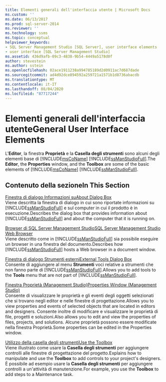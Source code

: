 ```yaml
---
title: Elementi generali dell'interfaccia utente | Microsoft Docs
ms.custom: ''
ms.date: 06/13/2017
ms.prod: sql-server-2014
ms.reviewer: ''
ms.technology: ssms
ms.topic: conceptual
helpviewer_keywords:
- SQL Server Management Studio [SQL Server], user interface elements
- user interface [SQL Server Management Studio]
ms.assetid: 436d9afb-09c3-4838-9b54-4449a5178d0f
author: stevestein
ms.author: sstein
ms.openlocfilehash: 02ace1911238a994785189d2d0911ac7d687dade
ms.sourcegitcommit: ad4d92dce894592a259721a1571b1d8736abacdb
ms.translationtype: MT
ms.contentlocale: it-IT
ms.lasthandoff: 08/04/2020
ms.locfileid: "87717244"
---
```

# <a name="general-user-interface-elements"></a><span data-ttu-id="889eb-102">Elementi generali dell'interfaccia utente</span><span class="sxs-lookup"><span data-stu-id="889eb-102">General User Interface Elements</span></span>
  <span data-ttu-id="889eb-103">L'**Editor**, la finestra **Proprietà** e la **Casella degli strumenti** sono alcuni degli elementi base di [!INCLUDE[msCoName](../includes/msconame-md.md)] [!INCLUDE[ssManStudioFull](../includes/ssmanstudiofull-md.md)].</span><span class="sxs-lookup"><span data-stu-id="889eb-103">The **Editor**, the **Properties** window, and the **Toolbox** are some of the basic elements of [!INCLUDE[msCoName](../includes/msconame-md.md)] [!INCLUDE[ssManStudioFull](../includes/ssmanstudiofull-md.md)].</span></span>  
  
## <a name="in-this-section"></a><span data-ttu-id="889eb-104">Contenuto della sezione</span><span class="sxs-lookup"><span data-stu-id="889eb-104">In This Section</span></span>  
 [<span data-ttu-id="889eb-105">Finestra di dialogo Informazioni su</span><span class="sxs-lookup"><span data-stu-id="889eb-105">About Dialog Box</span></span>](about-dialog-box.md)  
 <span data-ttu-id="889eb-106">Viene descritta la finestra di dialogo in cui sono riportate informazioni su [!INCLUDE[ssManStudioFull](../includes/ssmanstudiofull-md.md)] e sul computer in cui il prodotto è in esecuzione.</span><span class="sxs-lookup"><span data-stu-id="889eb-106">Describes the dialog box that provides information about [!INCLUDE[ssManStudioFull](../includes/ssmanstudiofull-md.md)] and about the computer that it is running on.</span></span>  
  
 [<span data-ttu-id="889eb-107">Browser di SQL Server Management Studio</span><span class="sxs-lookup"><span data-stu-id="889eb-107">SQL Server Management Studio Web Browser</span></span>](sql-server-management-studio-web-browser.md)  
 <span data-ttu-id="889eb-108">Viene descritto come in [!INCLUDE[ssManStudioFull](../includes/ssmanstudiofull-md.md)] sia possibile eseguire un browser in una finestra del documento.</span><span class="sxs-lookup"><span data-stu-id="889eb-108">Describes how [!INCLUDE[ssManStudioFull](../includes/ssmanstudiofull-md.md)] hosts a Web browser in a document window.</span></span>  
  
 [<span data-ttu-id="889eb-109">Finestra di dialogo Strumenti esterni</span><span class="sxs-lookup"><span data-stu-id="889eb-109">External Tools Dialog Box</span></span>](external-tools-dialog-box.md)  
 <span data-ttu-id="889eb-110">Consente di aggiungere al menu **Strumenti** voci relative a strumenti che non fanno parte di [!INCLUDE[ssManStudioFull](../includes/ssmanstudiofull-md.md)].</span><span class="sxs-lookup"><span data-stu-id="889eb-110">Allows you to add tools to the **Tools** menu that are not part of [!INCLUDE[ssManStudioFull](../includes/ssmanstudiofull-md.md)].</span></span>  
  
 [<span data-ttu-id="889eb-111">Finestra Proprietà &#40;Management Studio&#41;</span><span class="sxs-lookup"><span data-stu-id="889eb-111">Properties Window &#40;Management Studio&#41;</span></span>](properties-window-management-studio.md)  
 <span data-ttu-id="889eb-112">Consente di visualizzare le proprietà e gli eventi degli oggetti selezionati che si trovano negli editor e nelle finestre di progettazione.</span><span class="sxs-lookup"><span data-stu-id="889eb-112">Allows you to view properties and events of selected objects that are located in editors and designers.</span></span> <span data-ttu-id="889eb-113">Consente inoltre di modificare e visualizzare le proprietà di file, progetti e soluzioni.</span><span class="sxs-lookup"><span data-stu-id="889eb-113">Also allows you to edit and view the properties of files, projects, and solutions.</span></span> <span data-ttu-id="889eb-114">Alcune proprietà possono essere modificate nella finestra Proprietà.</span><span class="sxs-lookup"><span data-stu-id="889eb-114">Some properties can be edited in the Properties window.</span></span>  
  
 [<span data-ttu-id="889eb-115">Utilizzo della casella degli strumenti</span><span class="sxs-lookup"><span data-stu-id="889eb-115">Use the Toolbox</span></span>](use-the-toolbox.md)  
 <span data-ttu-id="889eb-116">Viene illustrato come usare la **Casella degli strumenti** per aggiungere controlli alle finestre di progettazione del progetto.</span><span class="sxs-lookup"><span data-stu-id="889eb-116">Explains how to manipulate and use the **Toolbox** to add controls to your project's designers.</span></span> <span data-ttu-id="889eb-117">È possibile ad esempio usare la **Casella degli strumenti** per aggiungere controlli a un'attività di manutenzione.</span><span class="sxs-lookup"><span data-stu-id="889eb-117">For example, you use the **Toolbox** to add steps to a Maintenance task.</span></span>  
  
  
